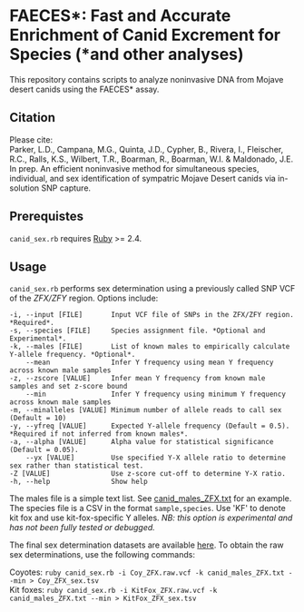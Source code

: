 # FAECES*: Fast and Accurate Enrichment of Canid Excrement for Species (\*and other analyses)  

This repository contains scripts to analyze noninvasive DNA from Mojave desert canids using the FAECES* assay.  

## Citation  
Please cite:  
Parker, L.D., Campana, M.G., Quinta, J.D., Cypher, B., Rivera, I., Fleischer, R.C., Ralls, K.S., Wilbert, T.R., Boarman, R., Boarman, W.I. & Maldonado, J.E. In prep. An efficient noninvasive method for simultaneous species, individual, and sex identification of sympatric Mojave Desert canids via in-solution SNP capture.  

## Prerequistes  
`canid_sex.rb` requires [Ruby](www.ruby-lang.org) >= 2.4.  

## Usage  
`canid_sex.rb` performs sex determination using a previously called SNP VCF of the *ZFX/ZFY* region. Options include:  

    -i, --input [FILE]       Input VCF file of SNPs in the ZFX/ZFY region. *Required*.
    -s, --species [FILE]     Species assignment file. *Optional and Experimental*.
    -k, --males [FILE]       List of known males to empirically calculate Y-allele frequency. *Optional*.
        --mean               Infer Y frequency using mean Y frequency across known male samples
    -z, --zscore [VALUE]     Infer mean Y frequency from known male samples and set z-score bound
        --min                Infer Y frequency using minimum Y frequency across known male samples
    -m, --minalleles [VALUE] Minimum number of allele reads to call sex (Default = 10)
    -y, --yfreq [VALUE]      Expected Y-allele frequency (Default = 0.5). *Required if not inferred from known males*.
    -a, --alpha [VALUE]      Alpha value for statistical significance (Default = 0.05).
        --yx [VALUE]         Use specified Y-X allele ratio to determine sex rather than statistical test.
    -Z [VALUE]               Use z-score cut-off to determine Y-X ratio.
    -h, --help               Show help

The males file is a simple text list. See [canid_males_ZFX.txt](canid_sex_data/canid_males_ZFX.txt) for an example.  
The species file is a CSV in the format `sample,species`. Use 'KF' to denote kit fox and use kit-fox-specific Y alleles. *NB: this option is experimental and has not been fully tested or debugged.*  

The final sex determination datasets are available [here](canid_sex_data). To obtain the raw sex determinations, use the following commands:  

Coyotes: `ruby canid_sex.rb -i Coy_ZFX.raw.vcf -k canid_males_ZFX.txt --min > Coy_ZFX_sex.tsv`  
Kit foxes: `ruby canid_sex.rb -i KitFox_ZFX.raw.vcf -k canid_males_ZFX.txt --min > KitFox_ZFX_sex.tsv`  


